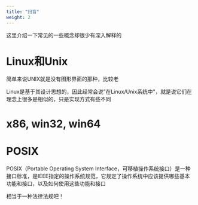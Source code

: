 ```yaml
---
title: "扫盲"
weight: 2
---
```


这里介绍一下常见的一些概念却很少有深入解释的

# Linux和Unix

简单来说UNIX就是没有图形界面的那种，比较老

Linux是基于其设计思想的，因此经常会说”在Linux/Unix系统中"，就是说它们在理念上很多是相似的，只是实现方式有些不同

# x86, win32, win64



# POSIX

POSIX（Portable Operating System Interface，可移植操作系统接口）是一种接口标准，是IEEE指定的操作系统规范，它规定了操作系统中应该提供哪些基本功能和接口，以及如何使用这些功能和接口

相当于一种法律法规吧！